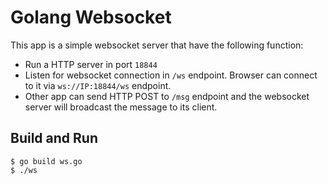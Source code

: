 # Golang Websocket

This app is a simple websocket server that have the following function:

*  Run a HTTP server in port `18844`
*  Listen for websocket connection in `/ws` endpoint. Browser can connect to it via `ws://IP:18844/ws` endpoint.
*  Other app can send HTTP POST to `/msg` endpoint and the websocket server will broadcast the message to its client.

## Build and Run

```
$ go build ws.go
$ ./ws
```


